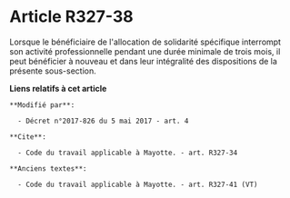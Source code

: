 # Article R327-38

Lorsque le bénéficiaire de l'allocation de solidarité spécifique interrompt son activité professionnelle pendant une durée
minimale de trois mois, il peut bénéficier à nouveau et dans leur intégralité des dispositions de la présente sous-section.

**Liens relatifs à cet article**

	**Modifié par**:

	  - Décret n°2017-826 du 5 mai 2017 - art. 4

	**Cite**:

	  - Code du travail applicable à Mayotte. - art. R327-34

	**Anciens textes**:

	  - Code du travail applicable à Mayotte. - art. R327-41 (VT)
